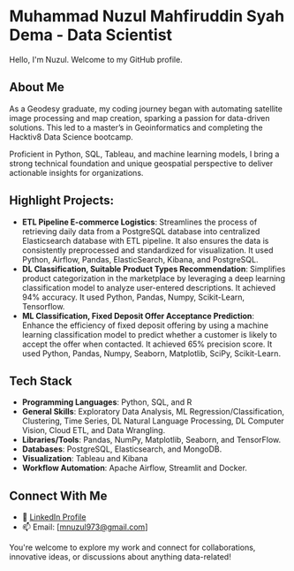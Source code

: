 # Muhammad Nuzul Mahfiruddin Syah Dema - Data Scientist

Hello, I'm Nuzul. Welcome to my GitHub profile.

## About Me

As a Geodesy graduate, my coding journey began with automating satellite image processing and map creation, sparking a passion for data-driven solutions. This led to a master’s in Geoinformatics and completing the Hacktiv8 Data Science bootcamp.

Proficient in Python, SQL, Tableau, and machine learning models, I bring a strong technical foundation and unique geospatial perspective to deliver actionable insights for organizations.

## Highlight Projects:
- **ETL Pipeline E-commerce Logistics**: Streamlines the process of retrieving daily data from a PostgreSQL database into centralized Elasticsearch database with ETL pipeline. It also ensures the data is consistently preprocessed and standardized for visualization. It used Python, Airflow, Pandas, ElasticSearch, Kibana, and PostgreSQL.
- **DL Classification, Suitable Product Types Recommendation**: Simplifies product categorization in the marketplace by leveraging a deep learning classification model to analyze user-entered descriptions. It achieved 94% accuracy. It used Python, Pandas, Numpy, Scikit-Learn, Tensorflow.
- **ML Classification, Fixed Deposit Offer Acceptance Prediction**: Enhance the efficiency of fixed deposit offering by using a machine learning classification model to predict whether a customer is likely to accept the offer when contacted. It achieved 65% precision score. It used Python, Pandas, Numpy, Seaborn, Matplotlib, SciPy, Scikit-Learn.

## Tech Stack
- **Programming Languages**: Python, SQL, and R
- **General Skills**: Exploratory Data Analysis, ML Regression/Classification, Clustering, Time Series, DL Natural Language Processing, DL Computer Vision, Cloud ETL, and Data Wrangling.
- **Libraries/Tools**: Pandas, NumPy, Matplotlib, Seaborn, and TensorFlow.
- **Databases**: PostgreSQL, Elasticsearch, and MongoDB.
- **Visualization**: Tableau and Kibana
- **Workflow Automation**: Apache Airflow, Streamlit and Docker.

## Connect With Me
- 💼 [LinkedIn Profile](http://www.linkedin.com/in/m-nuzul/)
- 📫 Email: [mnuzul973@gmail.com]

You're welcome to explore my work and connect for collaborations, innovative ideas, or discussions about anything data-related!
